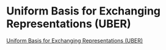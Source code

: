 # Uniform Basis for Exchanging Representations (UBER)

[Uniform Basis for Exchanging Representations (UBER)](https://github.com/uber-hypermedia)
